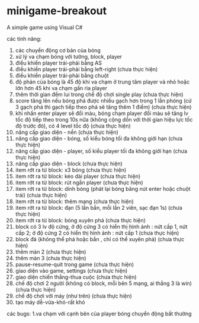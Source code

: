 # minigame-breakout
A simple game using Visual C#

các tính năng:
1. các chuyển động cơ bản của bóng
2. xử lý va chạm bóng với tường, block, player
3. điều khiển player trái-phải bằng AS
4. điều khiển player trái-phải bằng left-right (chưa thực hiện)
5. điều khiển player trái-phải bằng chuột
6. độ phản của bóng là 45 độ khi va chạm ở trung tâm player và nhỏ hoặc lớn hơn 45 khi va chạm gần rìa player
7. thêm thời gian đếm lui trong chế độ chơi single play (chưa thực hiện)
8. score tăng lên nếu bóng phá được nhiều gạch hơn trong 1 lần phóng (cứ 3 gạch phá thì gạch tiếp theo phá sẽ tăng thêm 1 điểm) (chưa thực hiện)
9. khi nhấn enter player sẽ đổi màu, bóng chạm player đổi màu sẽ tăng lv tốc độ tiếp theo trong 10s nữa (không cộng dồn với thời gian hiệu lực tốc độ trước đó), có 4 level tốc độ (chưa thực hiện)
10. nâng cấp giao diện - nền (chưa thực hiện)
11. nâng cấp giao diện - bóng, số kiểu bóng tối đa không giới hạn (chưa thực hiện)
12. nâng cấp giao diện - player, số kiểu player tối đa không giới hạn (chưa thực hiện)
13. nâng cấp giao diện - block (chưa thực hiện)
14. item rớt ra từ block: x3 bóng (chưa thực hiện)
15. item rớt ra từ block: kéo dài player (chưa thực hiện)
16. item rớt ra từ block: rút ngắn player (chưa thực hiện)
17. item rớt ra từ block: dính bóng (phát lại bóng băng nút enter hoặc chuột trái) (chưa thực hiện)
18. item rớt ra từ block: thêm mạng (chưa thực hiện)
19. item rớt ra từ block: đạn (5 lần bắn, mỗi lần 2 viên, sạc đạn 1s) (chưa thực hiện)
20. item rớt ra từ block: bóng xuyên phá (chưa thực hiện)
21. block có 3 lv độ cứng, ở độ cứng 3 có hiển thị hình ảnh : nứt cấp 1, nứt cấp 2; ở độ cứng 2 có hiển thị hình ảnh : nứt cấp 1 (chưa thực hiện)
22. block đá (không thể phá hoặc bắn , chỉ có thể xuyên phá) (chưa thực hiện)
23. thêm màn 2 (chưa thực hiện)
24. thêm màn 3 (chưa thực hiện)
25. pause-resume-quit trong game (chưa thực hiện)
26. giao diện vào game, settings (chưa thực hiện)
27. giao diện chiến thắng-thua cuộc (chưa thực hiện)
28. chế độ chơi 2 người (không có block, mỗi bên 5 mạng, ai thắng 3 là win) (chưa thực hiện)
29. chế độ chơi với máy (như trên) (chưa thực hiện)
30. tạo máy dễ-vừa-khó-rất khó

các bugs:
1.va chạm với cạnh bên của player bóng chuyển động bất thường
